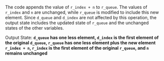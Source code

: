 The code appends the value of `r_index + n` to `r_queue`. The values of `r_index` and `n` are unchanged, while `r_queue` is modified to include this new element. Since `d_queue` and `d_index` are not affected by this operation, the output state includes the updated state of `r_queue` and the unchanged states of the other variables.

Output State: **`d_queue` has one less element, `d_index` is the first element of the original `d_queue`, `r_queue` has one less element plus the new element `r_index + n`, `r_index` is the first element of the original `r_queue`, and `n` remains unchanged**